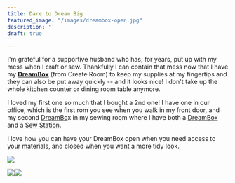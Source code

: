 ```yaml
---
title: Dare to Dream Big
featured_image: "/images/dreambox-open.jpg"
description: ''
draft: true

---
```

I'm grateful for a supportive husband who has, for years, put up with my mess when I craft or sew.  Thankfully I can contain that mess now that I have my [**DreamBox**](https://www.createroom.com/?ref=YJvA8 "Create Room link") (from Create Room) to keep my supplies at my fingertips and they can also be put away quickly -- and it looks nice!  I don't take up the whole kitchen counter or dining room table anymore.

I loved my first one so much that I bought a 2nd one!  I have one in our office, which is the first rom you see when you walk in my front door, and my second [DreamBo]( https://www.createroom.com/?ref=YJvA8 "US link")x in my sewing room where I have both a [DreamBox](https://www.createroom.com/?ref=YJvA8 "DreamBox link USA") and a [Sew Station](https://www.createroom.com/collections/furniture/products/sew-station?ref=YJvA8 "Sew Station link USA").

I love how you can have your DreamBox open when you need access to your materials, and closed when you want a more tidy look.

![](/images/img_0347.jpg)

![](/images/gillespie-stacey4-27-21-84.jpg)![](/images/gillespie-stacey4-27-21-39.jpg)